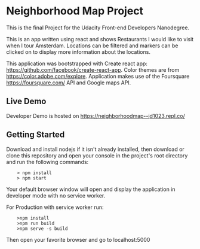 # Neighborhood Map Project

This is the final Project for the Udacity Front-end Developers Nanodegree.

This is an app written using react and shows Restaurants I would like to visit when I tour Amsterdam.
Locations can be filtered and markers can be clicked on to display more information about the locations.

This application was bootstrapped with Create react app: https://github.com/facebook/create-react-app.
Color themes are from https://color.adobe.com/explore.
Application makes use of the Foursquare https://foursquare.com/ API and Google maps API.


## Live Demo

Developer Demo is hosted on https://neighborhoodmap--jd1023.repl.co/

## Getting Started
Download and install nodejs if it isn't already installed, then
download or clone this repository and open your console in the project's root directory and run the following commands:
```
	> npm install
	> npm start
```
Your default browser window will open and display the application in developer mode with no service worker.

For Production with service worker run:
```
    >npm install
    >npm run build
    >npm serve -s build
```

Then open your favorite browser and go to localhost:5000
